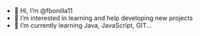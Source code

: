 - 👋 Hi, I’m @fbonilla11
- 👀 I’m interested in learning and help developing new projects
- 🌱 I’m currently learning Java, JavaScript, GIT...

<!---
fbonilla11/fbonilla11 is a ✨ special ✨ repository because its `README.md` (this file) appears on your GitHub profile.
You can click the Preview link to take a look at your changes.
--->
